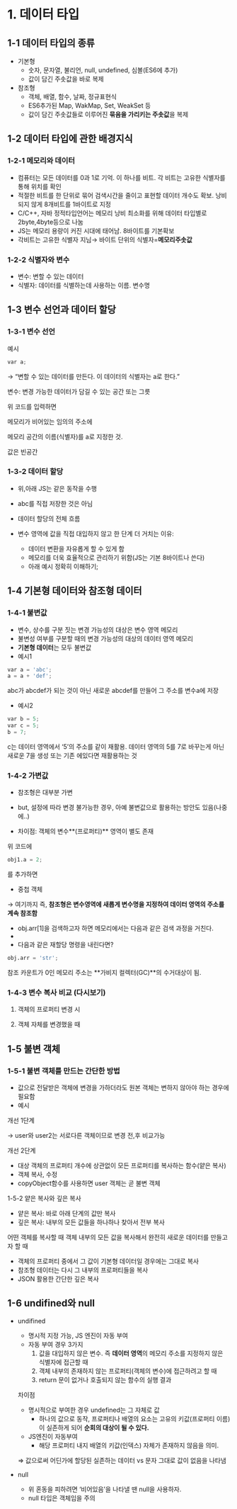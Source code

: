 # 1. 데이터 타입

## 1-1 데이터 타입의 종류

- 기본형
    - 숫자, 문자열, 불리언, null, undefined, 심볼(ES6에 추가)
    - 값이 담긴 주솟값을 바로 복제
- 참조형
    - 객체, 배열, 함수, 날짜, 정규표현식
    - ES6추가된 Map, WakMap, Set, WeakSet 등
    - 값이 담긴 주솟값들로 이루어진 **묶음을 가리키는 주솟값**을 복제

## 1-2 데이터 타입에 관한 배경지식

### 1-2-1 메모리와 데이터

- 컴퓨터는 모든 데이터를 0과 1로 기억. 이 하나를 비트. 각 비트는 고유한 식별자를 통해 위치를 확인
- 적절한 비트를 한 단위로 묶어 검색시간을 줄이고 표현할 데이터 개수도 확보. 낭비되지 않게 8개비트를 1바이트로 지정
- C/C++, 자바 정적타입언어는 메모리 낭비 최소화를 위해 데이터 타입별로 2byte,4byte등으로 나눔
- JS는 메모리 용량이 커진 시대에 태어남. 8바이트를 기본확보
- 각비트는 고유한 식별자 지님→ 바이트 단위의 식별자=**메모리주솟값**

### 1-2-2 식별자와 변수

- 변수: 변할 수 있는 데이터
- 식별자: 데이터를 식별하는데 사용하는 이름. 변수명

## 1-3 변수 선언과 데이터 할당

### 1-3-1 변수 선언

예시

```python
var a;
```

→ “변할 수 있는 데이터를 만든다. 이 데이터의 식별자는 a로 한다.”

변수: 변경 가능한 데이터가 담길 수 있는 공간 또는 그릇

위 코드를 입력하면

메모리가 비어있는 임의의 주소에

메모리 공간의 이름(식별자)를 a로 지정한 것.

값은 빈공간

### 1-3-2 데이터 할당

- 위,아래 JS는 같은 동작을 수행
- abc를 직접 저장한 것은 아님

- 데이터 할당의 전체 흐름

- 변수 영역에 값을 직접 대입하지 않고 한 단계 더 거치는 이유:
    - 데이터 변환을 자유롭게 할 수 있게 함
    - 메모리를 더욱 효율적으로 관리하기 위함(JS는 기본 8바이트나 쓴다)
    - 아래 예시 정확히 이해하기;

## 1-4 기본형 데이터와 참조형 데이터

### 1-4-1 불변값

- 변수, 상수를 구분 짓는 변경 가능성의 대상은 변수 영역 메모리
- 불변성 여부를 구분할 때의 변경 가능성의 대상의 데이터 영역 메모리
- **기본형 데이터**는 모두 불변값
- 예시1

```python
var a = 'abc';
a = a + 'def';
```

abc가 abcdef가 되는 것이 아닌 새로운 abcdef를 만들어 그 주소를 변수a에 저장

- 예시2

```python
var b = 5;
var c = 5;
b = 7;
```

c는 데이터 영역에서 ‘5’의 주소를 같이 재활용. 데이터 영역의 5를 7로 바꾸는게 아닌 새로운 7을 생성 또는 기존 에있다면 재활용하는 것

### 1-4-2 가변값

- 참조형은 대부분 가변
- but, 설정에 따라 변경 불가능한 경우, 아예 불변값으로 활용하는 방안도 있음(나중에..)

- 차이점: 객체의 변수**(프로퍼티)** 영역이 별도 존재

위 코드에

```python
obj1.a = 2;
```

를 추가하면

- 중첩 객체

→ 여기까지 즉, **참조형은 변수영역에 새롭게 변수명을 지정하여 데이터 영역의 주소를 계속 참조함**

- obj.arr[1]을 검색하고자 하면 메모리에서는 다음과 같은 검색 과정을 거친다.
- 
- 다음과 같은 재할당 명령을 내린다면?

```python
obj.arr = 'str';
```

참조 카운트가 0인 메모리 주소는 **가비지 컬렉터(GC)**의 수거대상이 됨.

### 1-4-3 변수 복사 비교 (다시보기)

1. 객체의 프로퍼티 변경 시

2. 객체 자체를 변경했을 때

## 1-5 불변 객체

### 1-5-1 불변 객체를 만드는 간단한 방법

- 값으로 전달받은 객체에 변경을 가하더라도 원본 객체는 변하지 않아야 하는 경우에 필요함
- 예시

개선 1단계

→ user와 user2는 서로다른 객체이므로 변경 전,후 비교가능

개선 2단계

- 대상 객체의 프로퍼티 개수에 상관없이 모든 프로퍼티를 복사하는 함수(얕은 복사)
- 객체 복사, 수정
- copyObject함수를 사용하면 user 객체는 곧 불변 객체

1-5-2 얕은 복사와 깊은 복사

- 얕은 복사: 바로 아래 단계의 값만 복사
- 깊은 복사: 내부의 모든 값들을 하나하나 찾아서 전부 복사

어떤 객체를 복사할 때 객체 내부의 모든 값을 복사해서 완전히 새로운 데이터를 만들고자 할 때

- 객체의 프로퍼티 중에서 그 값이 기본형 데이터일 경우에는 그대로 복사
- 참조형 데이터는 다시 그 내부의 프로퍼티들을 복사
- JSON 활용한 간단한 깊은 복사

## 1-6 undifined와 null

- undifined
    - 명시적 지정 가능, JS 엔진이 자동 부여
    - 자동 부여 경우 3가지
        1. 값을 대입하지 않은 변수. 즉 **데이터 영역**의 메모리 주소를 지정하지 않은 식별자에 접근할 때
        2. 객체 내부의 존재하지 않는 프로퍼티(객체의 변수)에 접근하려고 할 때
        3. return 문이 없거나 호출되지 않는 함수의 실행 결과
    
    차이점
    
    - 명시적으로 부여한 경우 undefined는 그 자체로 값
        - 하나의 값으로 동작, 프로퍼티나 배열의 요소는 고유의 키값(프로퍼티 이름)이 실존하게 되어 **순회의 대상이 될 수 있다.**
    - JS엔진이 자동부여
        - 해당 프로퍼티 내지 배열의 키값(인덱스) 자체가 존재하지 않음을 의미.
    
    ⇒ 값으로써 어딘가에 할당된 실존하는 데이터 vs 문자 그대로 값이 없음을 나타냄
    
- null
    - 위 혼동을 피하려면 ‘비어있음’을 나타낼 땐 null을 사용하자.
    - null 타입은 객체임을 주의